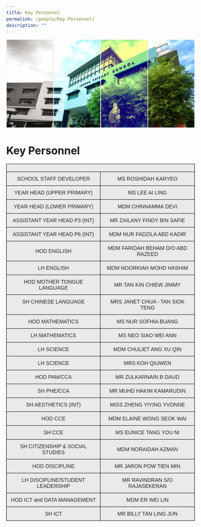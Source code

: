 ```yaml
---
title: Key Personnel
permalink: /people/Key-Personnel/
description: ""
---
```

![](/images/Banner.png)

Key Personnel
=============

<style type="text/css">
.tg  {border-collapse:collapse;border-spacing:0;}
.tg td{border-color:black;border-style:solid;border-width:1px;font-family:Arial, sans-serif;font-size:14px;
  overflow:hidden;padding:10px 5px;word-break:normal;}
.tg th{border-color:black;border-style:solid;border-width:1px;font-family:Arial, sans-serif;font-size:14px;
  font-weight:normal;overflow:hidden;padding:10px 5px;word-break:normal;}
.tg .tg-ii8k{background-color:#EAEAEA;color:#222;text-align:center;vertical-align:top}
.tg .tg-ku5w{background-color:#EAEAEA;color:#222;text-align:center;vertical-align:middle}
</style>
<table class="tg">
<thead>
  <tr>
    <th class="tg-ii8k" colspan="2"></th>
  </tr>
</thead>
<tbody>
  <tr>
    <td class="tg-ii8k">SCHOOL STAFF DEVELOPER</td>
    <td class="tg-ii8k">MS ROSHIDAH KARYEO</td>
  </tr>
  <tr>
    <td class="tg-ku5w"><span style="color:#222;background-color:#EAEAEA"> YEAR HEAD (UPPER PRIMARY)</span><br></td>
    <td class="tg-ku5w"><span style="color:#222;background-color:#EAEAEA">MS LEE AI LING</span><span style="color:#222;background-color:#EAEAEA"> </span></td>
  </tr>
  <tr>
    <td class="tg-ii8k">YEAR HEAD (LOWER PRIMARY)</td>
    <td class="tg-ii8k">MDM CHINNAMMA DEVI</td>
  </tr>
	<tr>
    <td class="tg-ku5w"><span style="color:#222;background-color:#EAEAEA"> ASSISTANT YEAR HEAD P3 (INT)</span><br></td>
    <td class="tg-ku5w"><span style="color:#222;background-color:#EAEAEA">MR ZAILANY FINDY BIN SAFIE</span><br></td>
  </tr>
	  <tr>
    <td class="tg-ku5w"><span style="color:#222;background-color:#EAEAEA"> ASSISTANT YEAR HEAD P6 (INT)</span><br><span style="color:#222;background-color:#EAEAEA"> </span></td>
    <td class="tg-ku5w"><span style="color:#222;background-color:#EAEAEA">MDM NUR FADZILA ABD KADIR</span><br><span style="color:#222;background-color:#EAEAEA"> </span></td>
  </tr>
	 <tr>
    <td class="tg-ku5w"><span style="color:#222;background-color:#EAEAEA">HOD ENGLISH </span><br></td>
    <td class="tg-ku5w"><span style="color:#222;background-color:#EAEAEA">MDM FARIDAH BEHAM D/O ABD RAZEED</span><br><span style="color:#222;background-color:#EAEAEA"> </span></td>
  </tr>
	 <tr>
    <td class="tg-ku5w"><span style="color:#222;background-color:#EAEAEA"> LH ENGLISH</span><br></td>
    <td class="tg-ku5w"><span style="color:#222;background-color:#EAEAEA">MDM NOORKIAH MOHD HASHIM</span><br><span style="color:#222;background-color:#EAEAEA"> </span></td>
  </tr>
  <tr>
    <td class="tg-ku5w"><span style="color:#222;background-color:#EAEAEA">HOD MOTHER TONGUE LANGUAGE</span><br></td>
    <td class="tg-ku5w"><span style="color:#222;background-color:#EAEAEA"> MR TAN KIN CHIEW JIMMY</span></td>
  </tr>
  <tr>
    <td class="tg-ii8k">SH CHINESE LANGUAGE </td>
    <td class="tg-ii8k">MRS JANET CHUA - TAN SIOK TENG</td>
  </tr>
  <tr>
    <td class="tg-ii8k">HOD MATHEMATICS</td>
    <td class="tg-ii8k">MS NUR SOFHIA BUANG</td>
  </tr>
  <tr>
    <td class="tg-ku5w"><span style="color:#222;background-color:#EAEAEA">LH MATHEMATICS</span><br></td>
    <td class="tg-ku5w"><span style="color:#222;background-color:#EAEAEA">MS NEO SIAO WEI ANN</span><br></td>
  </tr>
  <tr>
    <td class="tg-ku5w"><span style="color:#222;background-color:#EAEAEA"> LH SCIENCE</span><br></td>
    <td class="tg-ku5w"><span style="color:#222;background-color:#EAEAEA"> MDM CHULIET ANG XU QIN </span><br></td>
  </tr>
  <tr>
    <td class="tg-ku5w"><span style="color:#222;background-color:#EAEAEA">  LH SCIENCE</span><br></td>
    <td class="tg-ku5w"><span style="color:#222;background-color:#EAEAEA">  MRS KOH QIUWEN</span><br></td>
  </tr>
  <tr>
    <td class="tg-ku5w"><span style="color:#222;background-color:#EAEAEA">  HOD PAM/CCA</span><br></td>
    <td class="tg-ku5w"><span style="color:#222;background-color:#EAEAEA"> MR ZULKARNAIN B DAUD</span><br></td>
  </tr>
  <tr>
    <td class="tg-ii8k">SH PHE/CCA<br></td>
    <td class="tg-ii8k">MR MUHD HAKIM KAMARUDIN<br></td>
  </tr>
  <tr>
    <td class="tg-ku5w"><span style="color:#222;background-color:#EAEAEA"> SH AESTHETICS (INT)</span><br></td>
    <td class="tg-ku5w"><span style="color:#222;background-color:#EAEAEA">MISS ZHENG YIYING YVONNE</span><br></td>
  </tr>
  <tr>
    <td class="tg-ii8k">HOD CCE<br></td>
    <td class="tg-ii8k">MDM ELAINE WONG SEOK WAI<br></td>
  </tr>
	<tr>
    <td class="tg-ku5w"><span style="color:#222;background-color:#EAEAEA"> SH CCE</span></td>
    <td class="tg-ku5w"><span style="color:#222;background-color:#EAEAEA">MS EUNICE TANG YOU NI</span><br><span style="color:#222;background-color:#EAEAEA"> </span></td>
  </tr>
  <tr>
    <td class="tg-ku5w"><span style="color:#222;background-color:#EAEAEA">SH CITIZENSHIP &amp; SOCIAL STUDIES</span></td>
    <td class="tg-ku5w"><span style="color:#222;background-color:#EAEAEA">MDM NORAIDAH AZMAN</span><br></td>
  </tr>
  
  <tr>
    <td class="tg-ku5w"><span style="color:#222;background-color:#EAEAEA">HOD DISCIPLINE</span><br></td>
    <td class="tg-ku5w"><span style="color:#222;background-color:#EAEAEA">MR JARON POW TIEN MIN</span><br></td>
  </tr>
  <tr>
    <td class="tg-ku5w"><span style="color:#222;background-color:#EAEAEA"> LH DISCIPLINE/STUDENT LEADERSHIP</span><br></td>
    <td class="tg-ku5w"><span style="color:#222;background-color:#EAEAEA">MR RAVINDRAN S/O RAJASEKERAN </span><br></td>
  </tr>
	 <tr>
    <td class="tg-ku5w"><span style="color:#222;background-color:#EAEAEA"> HOD ICT and DATA MANAGEMENT</span><br></td>
    <td class="tg-ku5w"><span style="color:#222;background-color:#EAEAEA"> MDM ER WEI LIN</span><br></td>
  </tr>
  <tr>
    <td class="tg-ii8k">SH ICT </td>
    <td class="tg-ii8k">MR BILLY TAN LING JUN</td>
  </tr>
 
 
 
  

</tbody>
</table>